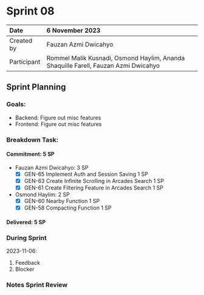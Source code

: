 # Sprint 08

|Date|6 November 2023|
| :- | :- |
|Created by|Fauzan Azmi Dwicahyo|
|Participant|Rommel Malik Kusnadi, Osmond Haylim, Ananda Shaquille Farell, Fauzan Azmi Dwicahyo|

## Sprint Planning

### Goals:
- Backend: Figure out misc features
- Frontend: Figure out misc features

### Breakdown Task:

#### Commitment: 5 SP
- Fauzan Azmi Dwicahyo: 3 SP
  - [x] GEN-65 Implement Auth and Session Saving 1 SP
  - [x] GEN-63 Create Infinite Scrolling in Arcades Search 1 SP
  - [x] GEN-61 Create Filtering Feature in Arcades Search 1 SP
- Osmond Haylim: 2 SP
  - [x] GEN-60 Nearby Function 1 SP
  - [x] GEN-58 Compacting Function 1 SP

#### Delivered:	5 SP

### During Sprint
2023-11-06:

1. Feedback
2. Blocker

### Notes Sprint Review


